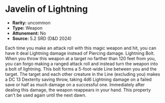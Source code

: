 
# Javelin of Lightning

* **Rarity:** uncommon
* **Type:** Weapon
* **Attunement:** No
* **Source:** 5.2 SRD (D&D 2024)


Each time you make an attack roll with this magic weapon and hit, you can have it deal Lightning damage instead of Piercing damage. Lightning Bolt. When you throw this weapon at a target no farther than 120 feet from you, you can forgo making a ranged attack roll and instead turn the weapon into a bolt of lightning. This bolt forms a 5-foot-wide Line between you and the target. The target and each other creature in the Line (excluding you) makes a DC 13 Dexterity saving throw, taking 4d6 Lightning damage on a failed save or half as much damage on a successful one. Immediately after dealing this damage, the weapon reappears in your hand. This property can't be used again until the next dawn.
